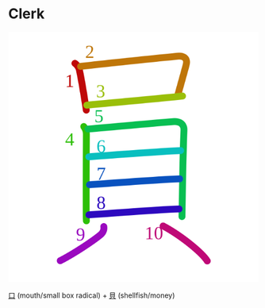 # Clerk
![54e1](../kanji-colorize/54e1.svg)

[口](口.md) (mouth/small box radical) + [貝](貝.md) (shellfish/money)